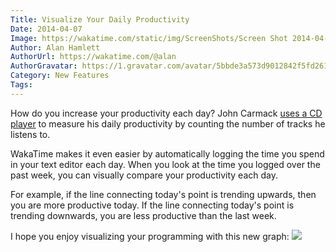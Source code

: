 ```yaml
---
Title: Visualize Your Daily Productivity
Date: 2014-04-07
Image: https://wakatime.com/static/img/ScreenShots/Screen Shot 2014-04-07 at 07.04.08 AM.png
Author: Alan Hamlett
AuthorUrl: https://wakatime.com/@alan
AuthorGravatar: https://1.gravatar.com/avatar/5bbde3a573d9012842f5fd261caa0bfe
Category: New Features
Tags:
---
```


How do you increase your productivity each day?
John Carmack <a href="https://wakatime.com/blog/2-using-a-cd-player-to-measure-your-focus">uses a CD player</a> to measure his daily productivity by counting the number of tracks he listens to.

WakaTime makes it even easier by automatically logging the time you spend in your text editor each day. When you look at the time you logged over the past week, you can visually compare your productivity each day.

For example, if the line connecting today's point is trending upwards, then you are more productive today.
If the line connecting today's point is trending downwards, you are less productive than the last week.

I hope you enjoy visualizing your programming with this new graph:
<a href="https://wakatime.com/"><img class="img img-thumbnail" src="https://wakatime.com/static/img/ScreenShots/Screen Shot 2014-04-07 at 07.04.08 AM.png" /></a>
